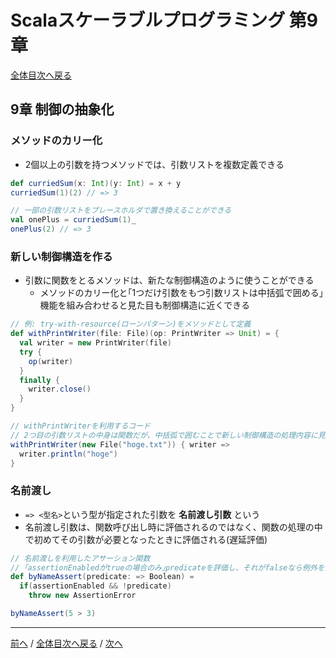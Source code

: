 # Scalaスケーラブルプログラミング 第9章
[全体目次へ戻る](index.md)

## 9章 制御の抽象化

### メソッドのカリー化
- 2個以上の引数を持つメソッドでは、引数リストを複数定義できる

```scala
def curriedSum(x: Int)(y: Int) = x + y
curriedSum(1)(2) // => 3

// 一部の引数リストをプレースホルダで置き換えることができる
val onePlus = curriedSum(1)_
onePlus(2) // => 3
```

### 新しい制御構造を作る
- 引数に関数をとるメソッドは、新たな制御構造のように使うことができる
  + メソッドのカリー化と｢1つだけ引数をもつ引数リストは中括弧で囲める｣機能を組み合わせると見た目も制御構造に近くできる

```scala
// 例: try-with-resource(ローンパターン)をメソッドとして定義
def withPrintWriter(file: File)(op: PrintWriter => Unit) = {
  val writer = new PrintWriter(file)
  try {
    op(writer)
  }
  finally {
    writer.close()
  }
}

// withPrintWriterを利用するコード
// 2つ目の引数リストの中身は関数だが、中括弧で囲むことで新しい制御構造の処理内容に見える
withPrintWriter(new File("hoge.txt")) { writer =>
  writer.println("hoge")
}
```

### 名前渡し
- `=> <型名>`という型が指定された引数を **名前渡し引数** という
- 名前渡し引数は、関数呼び出し時に評価されるのではなく、関数の処理の中で初めてその引数が必要となったときに評価される(遅延評価)

```scala
// 名前渡しを利用したアサーション関数
// ｢assertionEnabledがtrueの場合のみ｣predicateを評価し、それがfalseなら例外を投げる
def byNameAssert(predicate: => Boolean) =
  if(assertionEnabled && !predicate)
    throw new AssertionError

byNameAssert(5 > 3)
```

***

[前へ](c8.md) /
[全体目次へ戻る](index.md) /
[次へ](c10.md)
